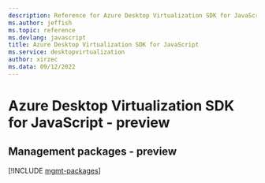 ```yaml
---
description: Reference for Azure Desktop Virtualization SDK for JavaScript
ms.author: jeffish
ms.topic: reference
ms.devlang: javascript
title: Azure Desktop Virtualization SDK for JavaScript
ms.service: desktopvirtualization
author: xirzec
ms.data: 09/12/2022
---
```

# Azure Desktop Virtualization SDK for JavaScript - preview

## Management packages - preview
[!INCLUDE [mgmt-packages](desktop-virtualization-mgmt-index.md)]
